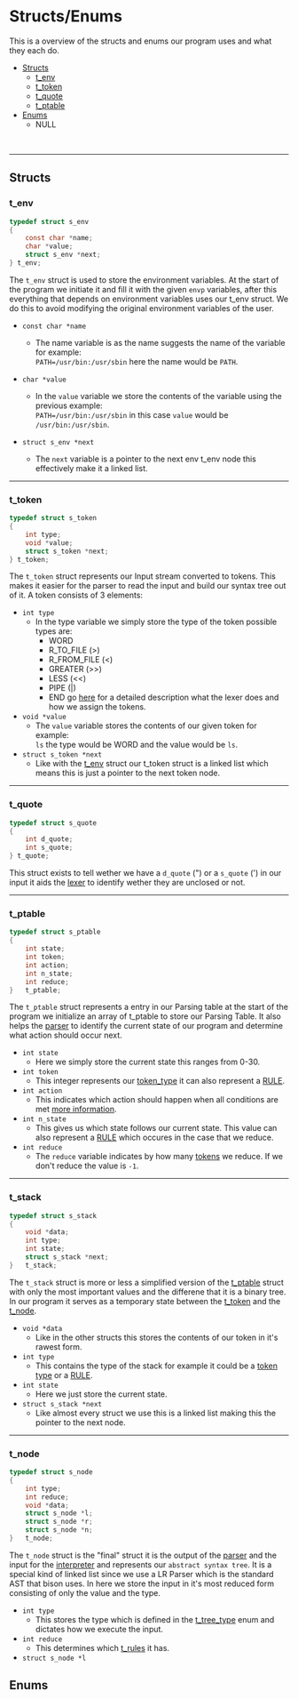 # Structs/Enums

This is a overview of the structs and enums our program uses and what they each do.
<br>
* [Structs](#structs)
    * [t_env](#t_env)
    * [t_token](#t_token)
    * [t_quote](#t_quote)
    * [t_ptable](#t_ptable)
* [Enums](#enums)
    * NULL
<br>

---
## Structs

### t_env

```c
typedef struct s_env
{
    const char *name;
    char *value;
    struct s_env *next;
} t_env;
```

The `t_env` struct is used to store the environment variables. At the start of the program
we initiate it and fill it with the given `envp` variables, after this everything that depends on environment variables uses our t_env struct. We do this to avoid modifying the original environment variables of the user.

*  `const char *name`

    * The name variable is as the name suggests the name of the variable for example: <br>
    `PATH=/usr/bin:/usr/sbin` here the name would be `PATH`.
* `char *value`
    * In the `value` variable we store the contents of the variable using the previous example: <br>
    `PATH=/usr/bin:/usr/sbin` in this case `value` would be `/usr/bin:/usr/sbin`.
* `struct s_env *next`
    * The `next` variable is a pointer to the next env t_env node this effectively make it a linked list.

---

### t_token

```c
typedef struct s_token
{
    int type;
    void *value;
    struct s_token *next;
} t_token;
```
The `t_token` struct represents our Input stream converted to tokens. This makes it easier for the parser to read the input and build our syntax tree out of it. A token consists of 3 elements:

* `int type`
    * In the type variable we simply store the type of the token possible types are:
        * WORD
        * R_TO_FILE (>)
        * R_FROM_FILE (<)
        * GREATER (>>)
        * LESS (<<)
        * PIPE (|)
        * END
    go [here](Lexer.md) for a detailed description what the lexer does and how we assign the tokens.
* `void *value`
    * The `value` variable stores the contents of our given token for example:
    <br> `ls` the type would be WORD and the value would be `ls`.
* `struct s_token *next`
    * Like with the [t_env](#t_env) struct our t_token struct is a linked list which means this is just a pointer to the next token node.

---

### t_quote

```c
typedef struct s_quote
{
    int d_quote;
    int s_quote;
} t_quote;
```
This struct exists to tell wether we have a `d_quote` (\") or a `s_quote` (\') in our input it aids the [lexer](Lexer.md) to identify wether they are unclosed  or not.

---

### t_ptable

```c
typedef struct s_ptable
{
    int state;
    int token;
    int action;
    int n_state;
    int reduce;
}   t_ptable;
```

The `t_ptable` struct represents a entry in our Parsing table at the start of the program we initialize an array of t_ptable to store our Parsing Table. It also helps the [parser](Parser.md) to identify the current state of our program and determine what action should occur next.

* `int state`
    * Here we simply store the current state this ranges from 0-30.
* `int token`
    * This integer represents our [token_type](#t_token) it can also represent a [RULE](#enums).
* `int action`
    * This indicates which action should happen when all conditions are met [more information](#enums).
* `int n_state`
    * This gives us which state follows our current state. This value can also represent a [RULE](#enums) which occures in the case that we reduce.
* `int reduce`
    * The `reduce` variable indicates by how many [tokens](#t_token) we reduce. If we don't reduce the value is `-1`.

---

### t_stack

```c
typedef struct s_stack
{
    void *data;
    int type;
    int state;
    struct s_stack *next;
}   t_stack;
```

The `t_stack` struct is more or less a simplified version of the [t_ptable](#t_ptable) struct with only the most important values and the differene that it is a binary tree. In our program it serves as a temporary state between the [t_token](#t_token) and the [t_node](#t_node).
* `void *data`
    * Like in the other structs this stores the contents of our token in it's rawest form.
* `int type`
    * This contains the type of the stack for example it could be a [token type](#t_token) or a [RULE](#t_rule).
* `int state`
    * Here we just store the current state.
* `struct s_stack *next`
    * Like almost every struct we use this is a linked list making this the pointer to the next node.

---

### t_node

```c
typedef struct s_node
{
    int type;
    int reduce;
    void *data;
    struct s_node *l;
    struct s_node *r;
    struct s_node *n;
}   t_node;
```

The `t_node` struct is the "final" struct it is the output of the [parser](Parser.md) and the input for the [interpreter]() and represents our `abstract syntax tree`. It is a special kind of linked list since we use a LR Parser which is the standard AST that bison uses. In here we store the input in it's most reduced form consisting of only the value and the type.
* `int type`
    * This stores the type which is defined in the [t_tree_type](#t_tree_type) enum and dictates how we execute the input.
* `int reduce`
    * This determines which [t_rules](#t_rules) it has.
* `struct s_node *l`


## Enums

